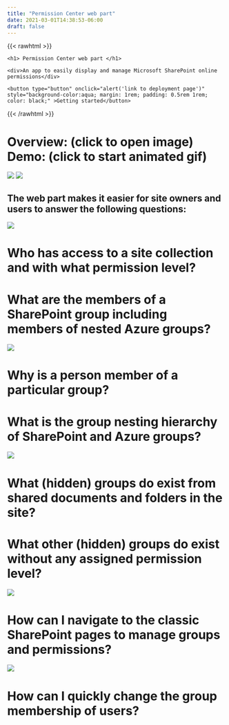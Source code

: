 ```yaml
---
title: "Permission Center web part"
date: 2021-03-01T14:38:53-06:00
draft: false
---
```


{{< rawhtml >}}
<div class="home-header">

    <h1> Permission Center web part </h1>

    <div>An app to easily display and manage Microsoft SharePoint online permissions</div>

    <button type="button" onclick="alert('link to deployment page')" style="background-color:aqua; margin: 1rem; padding: 0.5rem 1rem; color: black;" >Getting started</button>

</div>
{{< /rawhtml >}}

# Overview: (click to open image) Demo: (click to start animated gif)

![](RackMultipart20210308-4-1g1t57u_html_95b53d75851af56a.png) ![](RackMultipart20210308-4-1g1t57u_html_6802c065f1f4b288.gif)

## The web part makes it easier for site owners and users to answer the following questions:

![](RackMultipart20210308-4-1g1t57u_html_44309cacfe104a57.png)

# Who has access to a site collection and with what permission level?

# What are the members of a SharePoint group including members of nested Azure groups?

![](RackMultipart20210308-4-1g1t57u_html_692e1f946e6255d4.png)

# Why is a person member of a particular group?

# What is the group nesting hierarchy of SharePoint and Azure groups?

![](RackMultipart20210308-4-1g1t57u_html_8f6fb8e4f7954901.png)

# What (hidden) groups do exist from shared documents and folders in the site?

# What other (hidden) groups do exist without any assigned permission level?

![](RackMultipart20210308-4-1g1t57u_html_318951f014f93cd.png)

# How can I navigate to the classic SharePoint pages to manage groups and permissions?

![](RackMultipart20210308-4-1g1t57u_html_65b25f705e268312.png)

# How can I quickly change the group membership of users?

